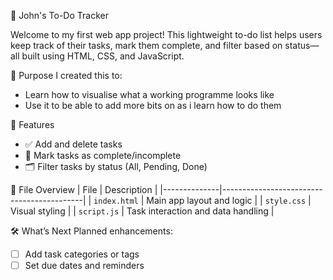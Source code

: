 📝 John's To-Do Tracker

Welcome to my first web app project! This lightweight to-do list helps users keep track of their tasks, mark them complete, and filter based on status—all built using HTML, CSS, and JavaScript.

🎯 Purpose
I created this to:
- Learn how to visualise what a working programme looks like
- Use it to be able to add more bits on as i learn how to do them

🚀 Features
- ✅ Add and delete tasks
- 🔁 Mark tasks as complete/incomplete
- 🗂️ Filter tasks by status (All, Pending, Done)

📁 File Overview
| File         | Description                               |
|--------------|-------------------------------------------|
| `index.html` | Main app layout and logic                 |
| `style.css`  | Visual styling                            |
| `script.js`  | Task interaction and data handling        |

🛠️ What’s Next
Planned enhancements:
- [ ] Add task categories or tags
- [ ] Set due dates and reminders
